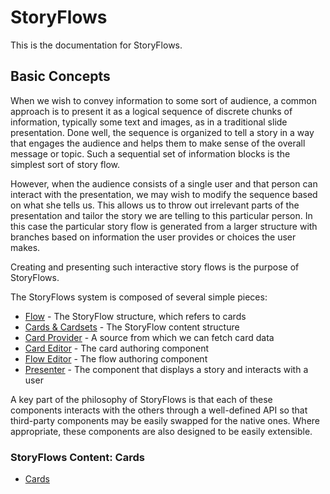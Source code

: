 # StoryFlows
This is the documentation for StoryFlows.

## Basic Concepts

When we wish to convey information to some sort of audience, a common approach is to present it as a logical sequence of discrete chunks of information, typically some text and images, as in a traditional slide presentation. Done well, the sequence is organized to tell a story in a way that engages the audience and helps them to make sense of the overall message or topic. Such a sequential set of information blocks is the simplest sort of story flow.

However, when the audience consists of a single user and that person can interact with the presentation, we may wish to modify the sequence based on what she tells us. This allows us to throw out irrelevant parts of the presentation and tailor the story we are telling to this particular person. In this case the particular story flow is generated from a larger structure with branches based on information the user provides or choices the user makes.

Creating and presenting such interactive story flows is the purpose of StoryFlows.

The StoryFlows system is composed of several simple pieces:

* [Flow](flow.md) - The StoryFlow structure, which refers to cards
* [Cards & Cardsets](cards.md) - The StoryFlow content structure
* [Card Provider](cardprovider.md) - A source from which we can fetch card data
* [Card Editor](cardeditor.md) - The card authoring component
* [Flow Editor](floweditor.md) - The flow authoring component
* [Presenter](presenter.md) - The component that displays a story and interacts with a user

A key part of the philosophy of StoryFlows is that each of these components interacts with the others through a well-defined API so that third-party components may be easily swapped for the native ones. Where appropriate, these components are also designed to be easily extensible.

### StoryFlows Content: Cards


* [Cards](cards.md)
